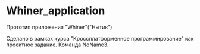 # Whiner_application
Прототип приложения "Whiner"("Нытик")

Сделано в рамках курса "Кроссплатформенное программирование" как проектное задание.
Команда NoName3.